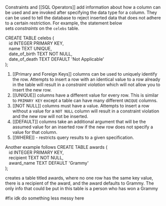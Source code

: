 Constraints and [[SQL Operators]] add information about how a column can be used and are invoked after specifying the data type for a column. They can be used to tell the database to reject inserted data that does not adhere to a certain restriction. 
For example, the statement below sets _constraints_ on the `celebs` table.

CREATE TABLE celebs (  
   id INTEGER PRIMARY KEY,  
   name TEXT UNIQUE,  
   date_of_birth TEXT NOT NULL,  
   date_of_death TEXT DEFAULT 'Not Applicable'  
);

1. [[Primary and Foreign Keys]] columns can be used to uniquely identify the row. Attempts to insert a row with an identical value to a row already in the table will result in a _constraint violation_ which will not allow you to insert the new row.
2. [[UNIQUE]] columns have a different value for every row. This is similar to `PRIMARY KEY` except a table can have many different `UNIQUE` columns.
3.   [[NOT NULL]] columns must have a value. Attempts to insert a row without a value for a `NOT NULL` column will result in a constraint violation and the new row will not be inserted.
4. [[DEFAULT]] columns take an additional argument that will be the assumed value for an inserted row if the new row does not specify a value for that column.
5. [[WHERE]] - restricts query results to a given specification.

Another example follows
CREATE TABLE awards (  
   id INTEGER PRIMARY KEY,  
   recipient TEXT NOT NULL,  
   award_name TEXT DEFAULT 'Grammy'  
);

creates a table titled awards, where no one row has the same key value, there is a recipient of the award, and the award defaults to Grammy. The only info that could be put in this table is a person who has won a Grammy 


#fix idk do something less messy here


